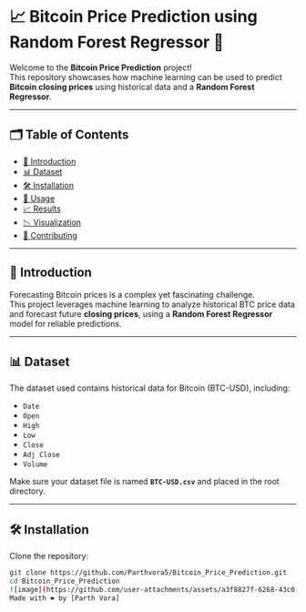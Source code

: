 # 📈 Bitcoin Price Prediction using Random Forest Regressor 🧠

Welcome to the **Bitcoin Price Prediction** project!  
This repository showcases how machine learning can be used to predict **Bitcoin closing prices** using historical data and a **Random Forest Regressor**.

---

## 🗂️ Table of Contents
- [🌟 Introduction](#🌟-introduction)
- [📊 Dataset](#-dataset)
- [🛠️ Installation](#️-installation)
- [🚀 Usage](#-usage)
- [📈 Results](#-results)
- [📉 Visualization](#-visualization)
- [🤝 Contributing](#-contributing)

---

## 🌟 Introduction

Forecasting Bitcoin prices is a complex yet fascinating challenge.  
This project leverages machine learning to analyze historical BTC price data and forecast future **closing prices**, using a **Random Forest Regressor** model for reliable predictions.

---

## 📊 Dataset

The dataset used contains historical data for Bitcoin (BTC-USD), including:

- `Date`
- `Open`
- `High`
- `Low`
- `Close`
- `Adj Close`
- `Volume`

Make sure your dataset file is named **`BTC-USD.csv`** and placed in the root directory.

---

## 🛠️ Installation

Clone the repository:

```bash
git clone https://github.com/Parthvora5/Bitcoin_Price_Prediction.git
cd Bitcoin_Price_Prediction
![image](https://github.com/user-attachments/assets/a3f8827f-6268-43c0-823a-487723e52146)
Made with ❤️ by [Parth Vora]
